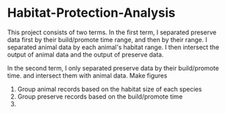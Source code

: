 # Habitat-Protection-Analysis
This project consists of two terms.
In the first term, I separated preserve data first by their build/promote time range, and then by their range. 
I separated animal data by each animal's habitat range. 
I then intersect the output of animal data and the output of preserve data.

In the second term, I only separated preserve data by their build/promote time. and intersect them with animal data.
Make figures
1. Group animal records based on the habitat size of each species
2. Group preserve records based on the build/promote time
3. 
